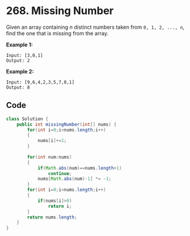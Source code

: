 # 268. Missing Number

Given an array containing *n* distinct numbers taken from `0, 1, 2, ..., n`, find the one that is missing from the array.

**Example 1:**

```
Input: [3,0,1]
Output: 2
```

**Example 2:**

```
Input: [9,6,4,2,3,5,7,0,1]
Output: 8
```



## Code

```java
class Solution {
    public int missingNumber(int[] nums) {
        for(int i=0;i<nums.length;i++)
        {
            nums[i]+=1;
        }
        
        for(int num:nums)
        {
            if(Math.abs(num)==nums.length+1)
                continue;
            nums[Math.abs(num)-1] *= -1;
        }
        for(int i=0;i<nums.length;i++)
        {
            if(nums[i]>0)
                return i;
        }
        return nums.length;
    }
}
```

